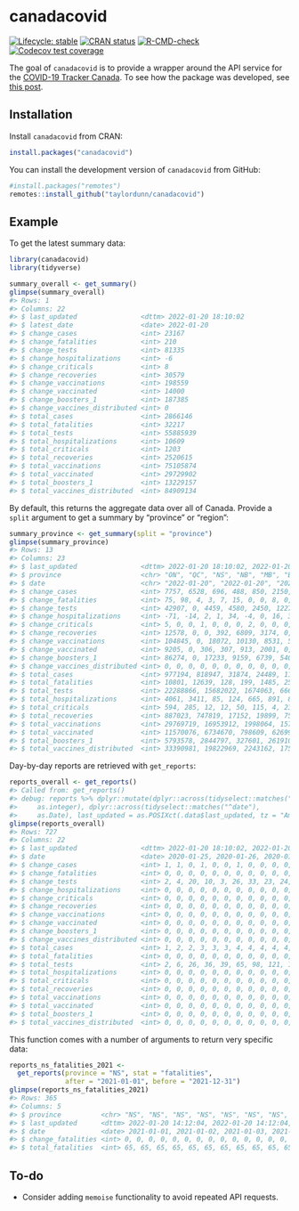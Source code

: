 
<!-- README.md is generated from README.Rmd. Please edit that file -->

# canadacovid

<!-- badges: start -->

[![Lifecycle:
stable](https://img.shields.io/badge/lifecycle-stable-brightgreen.svg)](https://lifecycle.r-lib.org/articles/stages.html#stable)
[![CRAN
status](https://www.r-pkg.org/badges/version/canadacovid)](https://CRAN.R-project.org/package=canadacovid)
[![R-CMD-check](https://github.com/taylordunn/canadacovid/workflows/R-CMD-check/badge.svg)](https://github.com/taylordunn/canadacovid/actions)
[![Codecov test
coverage](https://codecov.io/gh/taylordunn/canadacovid/branch/main/graph/badge.svg)](https://app.codecov.io/gh/taylordunn/canadacovid?branch=main)
<!-- badges: end -->

The goal of `canadacovid` is to provide a wrapper around the API service
for the [COVID-19 Tracker Canada](https://covid19tracker.ca/). To see
how the package was developed, see [this
post](https://tdunn.ca/posts/2021-12-30-canada-covid-19-data-in-r-creating-a-package/).

## Installation

Install `canadacovid` from CRAN:

``` r
install.packages("canadacovid")
```

You can install the development version of `canadacovid` from GitHub:

``` r
#install.packages("remotes")
remotes::install_github("taylordunn/canadacovid")
```

## Example

To get the latest summary data:

``` r
library(canadacovid)
library(tidyverse)

summary_overall <- get_summary()
glimpse(summary_overall)
#> Rows: 1
#> Columns: 22
#> $ last_updated                <dttm> 2022-01-20 18:10:02
#> $ latest_date                 <date> 2022-01-20
#> $ change_cases                <int> 23167
#> $ change_fatalities           <int> 210
#> $ change_tests                <int> 81335
#> $ change_hospitalizations     <int> -6
#> $ change_criticals            <int> 8
#> $ change_recoveries           <int> 30579
#> $ change_vaccinations         <int> 198559
#> $ change_vaccinated           <int> 14000
#> $ change_boosters_1           <int> 187385
#> $ change_vaccines_distributed <int> 0
#> $ total_cases                 <int> 2866146
#> $ total_fatalities            <int> 32217
#> $ total_tests                 <int> 55885939
#> $ total_hospitalizations      <int> 10609
#> $ total_criticals             <int> 1203
#> $ total_recoveries            <int> 2520615
#> $ total_vaccinations          <int> 75105874
#> $ total_vaccinated            <int> 29729902
#> $ total_boosters_1            <int> 13229157
#> $ total_vaccines_distributed  <int> 84909134
```

By default, this returns the aggregate data over all of Canada. Provide
a `split` argument to get a summary by “province” or “region”:

``` r
summary_province <- get_summary(split = "province")
glimpse(summary_province)
#> Rows: 13
#> Columns: 23
#> $ last_updated                <dttm> 2022-01-20 18:10:02, 2022-01-20 18:10:02,~
#> $ province                    <chr> "ON", "QC", "NS", "NB", "MB", "BC", "PE", ~
#> $ date                        <chr> "2022-01-20", "2022-01-20", "2022-01-20", ~
#> $ change_cases                <int> 7757, 6528, 696, 488, 850, 2150, 0, 1171, ~
#> $ change_fatalities           <int> 75, 98, 4, 3, 7, 15, 0, 0, 8, 0, 0, 0, 0
#> $ change_tests                <int> 42907, 0, 4459, 4580, 2450, 12274, 0, 3513~
#> $ change_hospitalizations     <int> -71, -14, 2, 1, 34, -4, 0, 16, 30, 0, 0, 0~
#> $ change_criticals            <int> 5, 0, 0, 1, 0, 0, 0, 2, 0, 0, 0, 0, 0
#> $ change_recoveries           <int> 12578, 0, 0, 392, 6809, 3174, 0, 1092, 653~
#> $ change_vaccinations         <int> 104845, 0, 18072, 10130, 8531, 59042, 0, 2~
#> $ change_vaccinated           <int> 9205, 0, 306, 307, 913, 2001, 0, 1263, 5, ~
#> $ change_boosters_1           <int> 86274, 0, 17233, 9159, 6739, 54080, 0, 0, ~
#> $ change_vaccines_distributed <int> 0, 0, 0, 0, 0, 0, 0, 0, 0, 0, 0, 0, 0
#> $ total_cases                 <int> 977194, 818947, 31874, 24489, 113196, 3057~
#> $ total_fatalities            <int> 10801, 12639, 128, 199, 1485, 2520, 2, 961~
#> $ total_tests                 <int> 22288866, 15682022, 1674063, 666919, 13574~
#> $ total_hospitalizations      <int> 4061, 3411, 85, 124, 665, 891, 8, 215, 113~
#> $ total_criticals             <int> 594, 285, 12, 12, 50, 115, 4, 23, 108, 0, ~
#> $ total_recoveries            <int> 887023, 747819, 17152, 19899, 75969, 26576~
#> $ total_vaccinations          <int> 29769719, 16953912, 1998064, 1575232, 2681~
#> $ total_vaccinated            <int> 11570076, 6734670, 798609, 626997, 1048824~
#> $ total_boosters_1            <int> 5793578, 2844797, 327601, 261910, 488289, ~
#> $ total_vaccines_distributed  <int> 33390981, 19822969, 2243162, 1756685, 2987~
```

Day-by-day reports are retrieved with `get_reports`:

``` r
reports_overall <- get_reports()
#> Called from: get_reports()
#> debug: reports %>% dplyr::mutate(dplyr::across(tidyselect::matches("^change|total"), 
#>     as.integer), dplyr::across(tidyselect::matches("^date"), 
#>     as.Date), last_updated = as.POSIXct(.data$last_updated, tz = "America/Regina"))
glimpse(reports_overall)
#> Rows: 727
#> Columns: 22
#> $ last_updated                <dttm> 2022-01-20 18:10:02, 2022-01-20 18:10:02,~
#> $ date                        <date> 2020-01-25, 2020-01-26, 2020-01-27, 2020-~
#> $ change_cases                <int> 1, 1, 0, 1, 0, 0, 1, 0, 0, 0, 0, 1, 2, 0, ~
#> $ change_fatalities           <int> 0, 0, 0, 0, 0, 0, 0, 0, 0, 0, 0, 0, 0, 0, ~
#> $ change_tests                <int> 2, 4, 20, 10, 3, 26, 33, 23, 24, 16, 56, 5~
#> $ change_hospitalizations     <int> 0, 0, 0, 0, 0, 0, 0, 0, 0, 0, 0, 0, 0, 0, ~
#> $ change_criticals            <int> 0, 0, 0, 0, 0, 0, 0, 0, 0, 0, 0, 0, 0, 0, ~
#> $ change_recoveries           <int> 0, 0, 0, 0, 0, 0, 0, 0, 0, 0, 0, 0, 0, 0, ~
#> $ change_vaccinations         <int> 0, 0, 0, 0, 0, 0, 0, 0, 0, 0, 0, 0, 0, 0, ~
#> $ change_vaccinated           <int> 0, 0, 0, 0, 0, 0, 0, 0, 0, 0, 0, 0, 0, 0, ~
#> $ change_boosters_1           <int> 0, 0, 0, 0, 0, 0, 0, 0, 0, 0, 0, 0, 0, 0, ~
#> $ change_vaccines_distributed <int> 0, 0, 0, 0, 0, 0, 0, 0, 0, 0, 0, 0, 0, 0, ~
#> $ total_cases                 <int> 1, 2, 2, 3, 3, 3, 4, 4, 4, 4, 4, 5, 7, 7, ~
#> $ total_fatalities            <int> 0, 0, 0, 0, 0, 0, 0, 0, 0, 0, 0, 0, 0, 0, ~
#> $ total_tests                 <int> 2, 6, 26, 36, 39, 65, 98, 121, 145, 161, 2~
#> $ total_hospitalizations      <int> 0, 0, 0, 0, 0, 0, 0, 0, 0, 0, 0, 0, 0, 0, ~
#> $ total_criticals             <int> 0, 0, 0, 0, 0, 0, 0, 0, 0, 0, 0, 0, 0, 0, ~
#> $ total_recoveries            <int> 0, 0, 0, 0, 0, 0, 0, 0, 0, 0, 0, 0, 0, 0, ~
#> $ total_vaccinations          <int> 0, 0, 0, 0, 0, 0, 0, 0, 0, 0, 0, 0, 0, 0, ~
#> $ total_vaccinated            <int> 0, 0, 0, 0, 0, 0, 0, 0, 0, 0, 0, 0, 0, 0, ~
#> $ total_boosters_1            <int> 0, 0, 0, 0, 0, 0, 0, 0, 0, 0, 0, 0, 0, 0, ~
#> $ total_vaccines_distributed  <int> 0, 0, 0, 0, 0, 0, 0, 0, 0, 0, 0, 0, 0, 0, ~
```

This function comes with a number of arguments to return very specific
data:

``` r
reports_ns_fatalities_2021 <-
  get_reports(province = "NS", stat = "fatalities",
              after = "2021-01-01", before = "2021-12-31")
glimpse(reports_ns_fatalities_2021)
#> Rows: 365
#> Columns: 5
#> $ province          <chr> "NS", "NS", "NS", "NS", "NS", "NS", "NS", "NS", "NS"~
#> $ last_updated      <dttm> 2022-01-20 14:12:04, 2022-01-20 14:12:04, 2022-01-2~
#> $ date              <date> 2021-01-01, 2021-01-02, 2021-01-03, 2021-01-04, 202~
#> $ change_fatalities <int> 0, 0, 0, 0, 0, 0, 0, 0, 0, 0, 0, 0, 0, 0, 0, 0, 0, 0~
#> $ total_fatalities  <int> 65, 65, 65, 65, 65, 65, 65, 65, 65, 65, 65, 65, 65, ~
```

## To-do

-   Consider adding `memoise` functionality to avoid repeated API
    requests.
